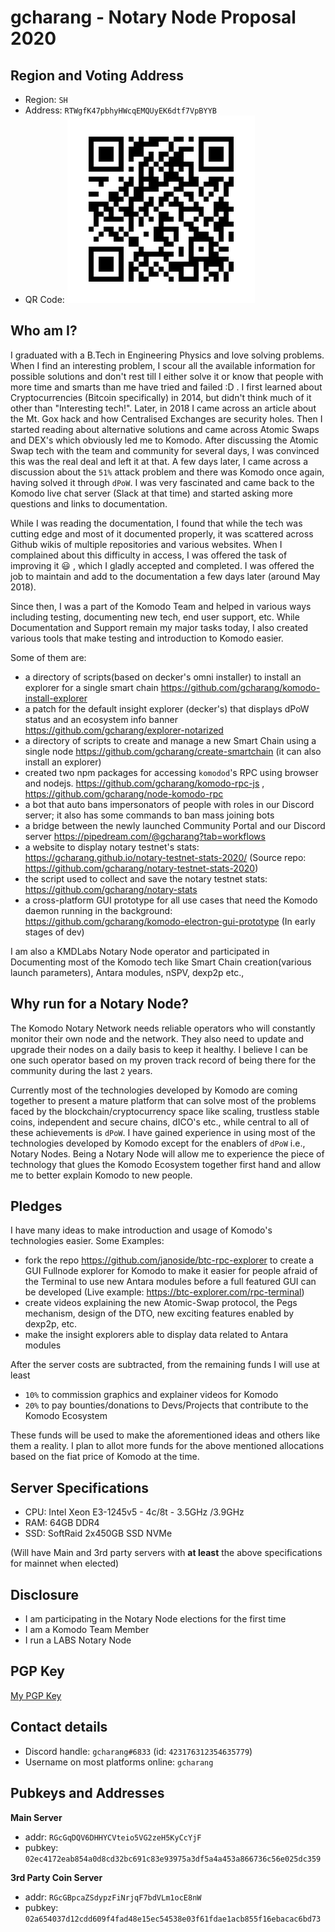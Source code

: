 # gcharang - Notary Node Proposal 2020

## Region and Voting Address

- Region: `SH`
- Address: `RTWgfK47pbhyHWcqEMQUyEK6dtf7VpBYYB`
- QR Code: ![gcharang Address QR](./qr-notary-2020-address-gcharang.png)

## Who am I?

  I graduated with a B.Tech in Engineering Physics and love solving problems. When I find an interesting problem, I scour all the available information for possible solutions and don't rest till I either solve it or know that people with more time and smarts than me have tried and failed :D . I first learned about Cryptocurrencies (Bitcoin specifically) in 2014, but didn't think much of it other than "Interesting tech!". Later, in 2018 I came across an article about the Mt. Gox hack and how Centralised Exchanges are security holes. Then I started reading about alternative solutions and came across Atomic Swaps and DEX's which obviously led me to Komodo. After discussing the Atomic Swap tech with the team and community for several days, I was convinced this was the real deal and left it at that. A few days later, I came across a discussion about the `51%` attack problem and there was Komodo once again, having solved it through `dPoW`. I was very fascinated and came back to the Komodo live chat server (Slack at that time) and started asking more questions and links to documentation. 

  While I was reading the documentation, I found that while the tech was cutting edge and most of it documented properly, it was scattered across Github wikis of multiple repositories and various websites. When I complained about this difficulty in access, I was offered the task of improving it :smiley: , which I gladly accepted and completed. I was offered the job to maintain and add to the documentation a few days later (around May 2018). 

  Since then, I was a part of the Komodo Team and helped in various ways including testing, documenting new tech, end user support, etc. While Documentation and Support remain my major tasks today, I also created various tools that make testing and introduction to Komodo easier. 

  Some of them are:

- a directory of scripts(based on decker's omni installer) to install an explorer for a single smart chain https://github.com/gcharang/komodo-install-explorer
- a patch for the default insight explorer (decker's) that displays dPoW status and an ecosystem info banner https://github.com/gcharang/explorer-notarized
- a directory of scripts to create and manage a new Smart Chain using a single node https://github.com/gcharang/create-smartchain (it can also install an explorer) 
- created two npm packages for accessing `komodod`'s RPC using browser and nodejs. https://github.com/gcharang/komodo-rpc-js , https://github.com/gcharang/node-komodo-rpc
- a bot that auto bans impersonators of people with roles in our Discord server; it also has some commands to ban mass joining bots
- a bridge between the newly launched Community Portal and our Discord server https://pipedream.com/@gcharang?tab=workflows
- a website to display notary testnet's stats:  https://gcharang.github.io/notary-testnet-stats-2020/ (Source repo: https://github.com/gcharang/notary-testnet-stats-2020)
- the script used to collect and save the notary testnet stats: https://github.com/gcharang/notary-stats
- a cross-platform GUI prototype for all use cases that need the Komodo daemon running in the background: https://github.com/gcharang/komodo-electron-gui-prototype (In early stages of dev)

I am also a KMDLabs Notary Node operator and participated in Documenting most of the Komodo tech like Smart Chain creation(various launch parameters), Antara modules, nSPV, dexp2p etc., 

## Why run for a Notary Node?

The Komodo Notary Network needs reliable operators who will constantly monitor their own node and the network. They also need to update and upgrade their nodes on a daily basis to keep it healthy. I believe I can be one such operator based on my proven track record of being there for the community during the last `2` years. 

Currently most of the technologies developed by Komodo are coming together to present a mature platform that can solve most of the problems faced by the blockchain/cryptocurrency space like scaling, trustless stable coins, independent and secure chains, dICO's etc., while central to all of these achievements is `dPoW`. I have gained experience in using most of the technologies developed by Komodo except for the enablers of `dPoW` i.e., Notary Nodes. Being a Notary Node will allow me to experience the piece of technology that glues the Komodo Ecosystem together first hand and allow me to better explain Komodo to new people.

## Pledges

I have many ideas to make introduction and usage of Komodo's technologies easier. Some Examples:

- fork the repo https://github.com/janoside/btc-rpc-explorer to create a GUI Fullnode explorer for Komodo to make it easier for people afraid of the Terminal to use new Antara modules before a full featured GUI can be developed (Live example: https://btc-explorer.com/rpc-terminal)
- create videos explaining the new Atomic-Swap protocol, the Pegs mechanism, design of the DTO, new exciting features enabled by dexp2p, etc.
- make the insight explorers able to display data related to Antara modules  

After the server costs are subtracted, from the remaining funds I will use at least

- `10%` to commission graphics and explainer videos for Komodo
- `20%` to pay bounties/donations to Devs/Projects that contribute to the Komodo Ecosystem

These funds will be used to make the aforementioned ideas and others like them a reality. I plan to allot more funds for the above mentioned allocations based on the fiat price of Komodo at the time.

## Server Specifications

- CPU:  Intel  Xeon E3-1245v5 - 4c/8t - 3.5GHz /3.9GHz
- RAM:  64GB DDR4
- SSD:  SoftRaid 2x450GB SSD NVMe

(Will have Main and 3rd party servers with **at least** the above specifications for mainnet when elected)

## Disclosure

- I am participating in the Notary Node elections for the first time
- I am a Komodo Team Member
- I run a LABS Notary Node

## PGP Key

[My PGP Key](./my-pgp-key.txt)

## Contact details

- Discord handle: `gcharang#6833` (id: `423176312354635779`)
- Username on most platforms online: `gcharang`

## Pubkeys and Addresses

**Main Server**
- addr: `RGcGqDQV6DHHYCVteio5VG2zeH5KyCcYjF`
- pubkey: `02ec4172eab854a0d8cd32bc691c83e93975a3df5a4a453a866736c56e025dc359`

**3rd Party Coin Server**
- addr: `RGcGBpcaZSdypzFiNrjqF7bdVLm1ocE8nW`
- pubkey: `02a654037d12cdd609f4fad48e15ec54538e03f61fdae1acb855f16ebacac6bd73`
